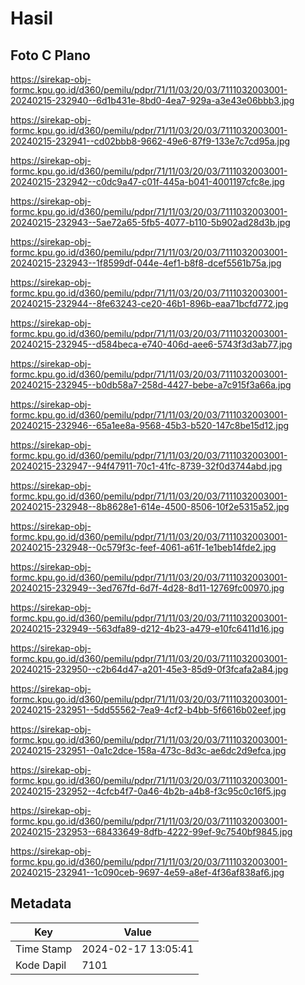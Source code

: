 # Hasil

## Foto C Plano

https://sirekap-obj-formc.kpu.go.id/d360/pemilu/pdpr/71/11/03/20/03/7111032003001-20240215-232940--6d1b431e-8bd0-4ea7-929a-a3e43e06bbb3.jpg

https://sirekap-obj-formc.kpu.go.id/d360/pemilu/pdpr/71/11/03/20/03/7111032003001-20240215-232941--cd02bbb8-9662-49e6-87f9-133e7c7cd95a.jpg

https://sirekap-obj-formc.kpu.go.id/d360/pemilu/pdpr/71/11/03/20/03/7111032003001-20240215-232942--c0dc9a47-c01f-445a-b041-4001197cfc8e.jpg

https://sirekap-obj-formc.kpu.go.id/d360/pemilu/pdpr/71/11/03/20/03/7111032003001-20240215-232943--5ae72a65-5fb5-4077-b110-5b902ad28d3b.jpg

https://sirekap-obj-formc.kpu.go.id/d360/pemilu/pdpr/71/11/03/20/03/7111032003001-20240215-232943--1f8599df-044e-4ef1-b8f8-dcef5561b75a.jpg

https://sirekap-obj-formc.kpu.go.id/d360/pemilu/pdpr/71/11/03/20/03/7111032003001-20240215-232944--8fe63243-ce20-46b1-896b-eaa71bcfd772.jpg

https://sirekap-obj-formc.kpu.go.id/d360/pemilu/pdpr/71/11/03/20/03/7111032003001-20240215-232945--d584beca-e740-406d-aee6-5743f3d3ab77.jpg

https://sirekap-obj-formc.kpu.go.id/d360/pemilu/pdpr/71/11/03/20/03/7111032003001-20240215-232945--b0db58a7-258d-4427-bebe-a7c915f3a66a.jpg

https://sirekap-obj-formc.kpu.go.id/d360/pemilu/pdpr/71/11/03/20/03/7111032003001-20240215-232946--65a1ee8a-9568-45b3-b520-147c8be15d12.jpg

https://sirekap-obj-formc.kpu.go.id/d360/pemilu/pdpr/71/11/03/20/03/7111032003001-20240215-232947--94f47911-70c1-41fc-8739-32f0d3744abd.jpg

https://sirekap-obj-formc.kpu.go.id/d360/pemilu/pdpr/71/11/03/20/03/7111032003001-20240215-232948--8b8628e1-614e-4500-8506-10f2e5315a52.jpg

https://sirekap-obj-formc.kpu.go.id/d360/pemilu/pdpr/71/11/03/20/03/7111032003001-20240215-232948--0c579f3c-feef-4061-a61f-1e1beb14fde2.jpg

https://sirekap-obj-formc.kpu.go.id/d360/pemilu/pdpr/71/11/03/20/03/7111032003001-20240215-232949--3ed767fd-6d7f-4d28-8d11-12769fc00970.jpg

https://sirekap-obj-formc.kpu.go.id/d360/pemilu/pdpr/71/11/03/20/03/7111032003001-20240215-232949--563dfa89-d212-4b23-a479-e10fc6411d16.jpg

https://sirekap-obj-formc.kpu.go.id/d360/pemilu/pdpr/71/11/03/20/03/7111032003001-20240215-232950--c2b64d47-a201-45e3-85d9-0f3fcafa2a84.jpg

https://sirekap-obj-formc.kpu.go.id/d360/pemilu/pdpr/71/11/03/20/03/7111032003001-20240215-232951--5dd55562-7ea9-4cf2-b4bb-5f6616b02eef.jpg

https://sirekap-obj-formc.kpu.go.id/d360/pemilu/pdpr/71/11/03/20/03/7111032003001-20240215-232951--0a1c2dce-158a-473c-8d3c-ae6dc2d9efca.jpg

https://sirekap-obj-formc.kpu.go.id/d360/pemilu/pdpr/71/11/03/20/03/7111032003001-20240215-232952--4cfcb4f7-0a46-4b2b-a4b8-f3c95c0c16f5.jpg

https://sirekap-obj-formc.kpu.go.id/d360/pemilu/pdpr/71/11/03/20/03/7111032003001-20240215-232953--68433649-8dfb-4222-99ef-9c7540bf9845.jpg

https://sirekap-obj-formc.kpu.go.id/d360/pemilu/pdpr/71/11/03/20/03/7111032003001-20240215-232941--1c090ceb-9697-4e59-a8ef-4f36af838af6.jpg


## Metadata

| Key        | Value               |
| ---------- | ------------------- |
| Time Stamp | 2024-02-17 13:05:41 |
| Kode Dapil | 7101                |




